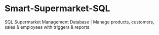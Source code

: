 # Smart-Supermarket-SQL
SQL Supermarket Management Database | Manage products, customers, sales &amp; employees with triggers &amp; reports
